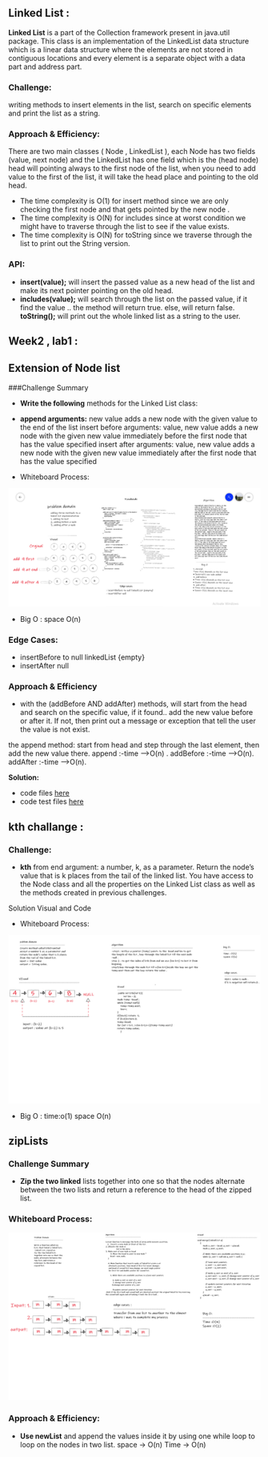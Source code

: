 ## Linked List :

**Linked List** is a part of the Collection framework present in java.util package. This class is an implementation of the LinkedList data structure which is a linear data structure where the elements are not stored in contiguous locations and every element is a separate object with a data part and address part.

### Challenge:
writing methods to insert elements in the list, search on specific elements and print the list as a string.

### Approach & Efficiency:
There are two main classes ( Node , LinkedList ), each Node has two fields (value, next node) and the LinkedList has one field which is the (head node) head will pointing always to the first node of the list, when you need to add value to the first of the list, it will take the head place and pointing to the old head.

* The time complexity is O(1) for insert method since we are only checking the first node and that gets pointed by the new node .
* The time complexity is O(N) for includes since at worst condition we might have to traverse through the list to see if the value exists.
* The time complexity is O(N) for toString since we traverse through the list to print out the String version.

### API:
 
* **insert(value);** will insert the passed value as a new head of the list and make its next pointer pointing on the old head.
* **includes(value);** will search through the list on the passed value, if it find the value .. the method will return true. else, will return false.
**toString();** will print out the whole linked list as a string to the user.



## Week2 , lab1 :
## Extension of Node list
###Challenge Summary
- **Write the following** methods for the Linked List class:

- **append arguments:** new value adds a new node with the given value to the end of the list insert before arguments: value, new value adds a new node with the given new value immediately before the first node that has the value specified insert after arguments: value, new value adds a new node with the given new value immediately after the first node that has the value specified

- Whiteboard Process:

![](linked-list.png)

- Big O : space O(n)


### Edge Cases:
- insertBefore to null linkedList {empty}
- insertAfter null

### Approach & Efficiency 
- with the (addBefore AND addAfter) methods, will start from the head and search on the specific value, if it found.. add the new value before or after it. If not, then print out a message or exception that tell the user the value is not exist.

the append method: start from head and step through the last element, then add the new value there. append :-time -->O(n) . addBefore :-time -->O(n). addAfter :-time -->O(n).

**Solution:**
- code files [here](lib)
- code test files [here](lib)



## kth challange :
### Challenge:

- **kth** from end argument: a number, k, as a parameter. Return the node’s value that is k places from the tail of the linked list. You have access to the Node class and all the properties on the Linked List class as well as the methods created in previous challenges.

Solution
Visual and Code

- Whiteboard Process:

![](linked-list-kth.png)

- Big O :
time:o(1)
 space O(n)


## zipLists


### Challenge Summary

- **Zip the two linked** lists together into one so that the nodes alternate between the two lists and return a reference to the head of the zipped list.


### Whiteboard Process:

![](code401.png)

### Approach & Efficiency:
- **Use newList** and append the values inside it by using one while loop to loop on the nodes in two list. space -> O(n) Time -> O(n)
